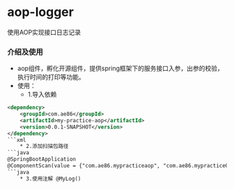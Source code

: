 # aop-logger
使用AOP实现接口日志记录

### 介绍及使用
* aop组件，孵化开源组件，提供spring框架下的服务接口入参，出参的校验，执行时间的打印等功能。
* 使用：
    * 1.导入依赖
```xml
<dependency>
    <groupId>com.ae86</groupId>
    <artifactId>my-practice-aop</artifactId>
    <version>0.0.1-SNAPSHOT</version>
</dependency>
```xml
    * 2.添加扫描包路径
```java
@SpringBootApplication
@ComponentScan(value = {"com.ae86.mypracticeaop", "com.ae86.mypractice01"})
```java
    * 3.使用注解 @MyLog()
